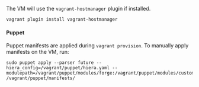 

The VM will use the `vagrant-hostmanager` plugin if installed.

    vagrant plugin install vagrant-hostmanager

#### Puppet

Puppet manifests are applied during `vagrant provision`. To manually apply manifests on the VM, run:

    sudo puppet apply --parser future --hiera_config=/vagrant/puppet/hiera.yaml --modulepath=/vagrant/puppet/modules/forge:/vagrant/puppet/modules/custom  /vagrant/puppet/manifests/ 
